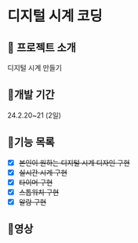 # 디지털 시계 코딩

## 📌 프로젝트 소개
디지털 시계 만들기

## 📅개발 기간
24.2.20~21 (2일)

## 📜기능 목록
- [x] ~~본인이 원하는 디지털 시계 디자인 구현~~
- [x] ~~실시간 시계 구현~~
- [x] ~~타이머 구현~~
- [x] ~~스톱워치 구현~~
- [x] ~~알람 구현~~

## 🎥영상
